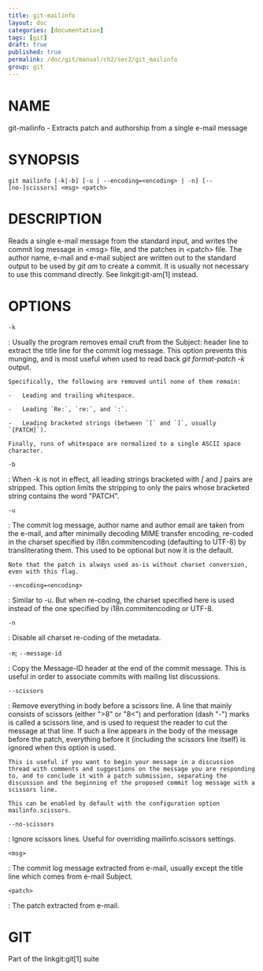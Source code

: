 ```yaml
---
title: git-mailinfo
layout: doc
categories: [documentation]
tags: [git]
draft: true
published: true
permalink: /doc/git/manual/ch2/sec2/git_mailinfo
group: git
---
```


NAME
====

git-mailinfo - Extracts patch and authorship from a single e-mail message

SYNOPSIS
========

    git mailinfo [-k|-b] [-u | --encoding=<encoding> | -n] [--[no-]scissors] <msg> <patch>

DESCRIPTION
===========

Reads a single e-mail message from the standard input, and writes the commit log message in &lt;msg&gt; file, and the patches in &lt;patch&gt; file. The author name, e-mail and e-mail subject are written out to the standard output to be used by *git am* to create a commit. It is usually not necessary to use this command directly. See linkgit:git-am\[1\] instead.

OPTIONS
=======

`-k`

:   Usually the program removes email cruft from the Subject: header line to extract the title line for the commit log message. This option prevents this munging, and is most useful when used to read back *git format-patch -k* output.

    Specifically, the following are removed until none of them remain:

    -   Leading and trailing whitespace.

    -   Leading `Re:`, `re:`, and `:`.

    -   Leading bracketed strings (between `[` and `]`, usually `[PATCH]`).

    Finally, runs of whitespace are normalized to a single ASCII space character.

`-b`

:   When -k is not in effect, all leading strings bracketed with *\[* and *\]* pairs are stripped. This option limits the stripping to only the pairs whose bracketed string contains the word "PATCH".

`-u`

:   The commit log message, author name and author email are taken from the e-mail, and after minimally decoding MIME transfer encoding, re-coded in the charset specified by i18n.commitencoding (defaulting to UTF-8) by transliterating them. This used to be optional but now it is the default.

    Note that the patch is always used as-is without charset conversion, even with this flag.

`--encoding=<encoding>`

:   Similar to -u. But when re-coding, the charset specified here is used instead of the one specified by i18n.commitencoding or UTF-8.

`-n`

:   Disable all charset re-coding of the metadata.

`-m`; `--message-id`

:   Copy the Message-ID header at the end of the commit message. This is useful in order to associate commits with mailing list discussions.

`--scissors`

:   Remove everything in body before a scissors line. A line that mainly consists of scissors (either "&gt;8" or "8&lt;") and perforation (dash "-") marks is called a scissors line, and is used to request the reader to cut the message at that line. If such a line appears in the body of the message before the patch, everything before it (including the scissors line itself) is ignored when this option is used.

    This is useful if you want to begin your message in a discussion thread with comments and suggestions on the message you are responding to, and to conclude it with a patch submission, separating the discussion and the beginning of the proposed commit log message with a scissors line.

    This can be enabled by default with the configuration option mailinfo.scissors.

`--no-scissors`

:   Ignore scissors lines. Useful for overriding mailinfo.scissors settings.

`<msg>`

:   The commit log message extracted from e-mail, usually except the title line which comes from e-mail Subject.

`<patch>`

:   The patch extracted from e-mail.

GIT
===

Part of the linkgit:git\[1\] suite
